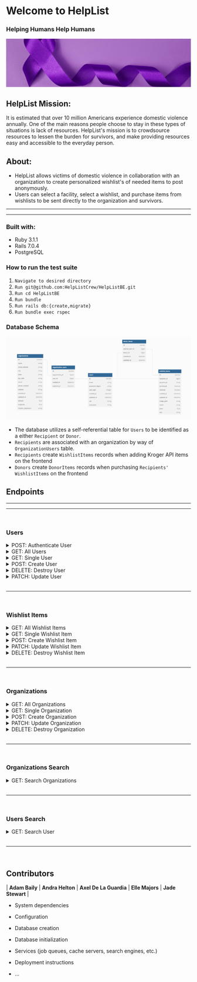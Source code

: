 # Welcome to HelpList 
### **Helping Humans Help Humans**
![DV Banner](app/assets/images/dv-banner.png)
## HelpList Mission:
It is estimated that over 10 million Americans experience domestic violence annually. One of the main reasons people choose to stay in these types of situations is lack of resources. HelpList's mission is to crowdsource resources to lessen the burden for survivors, and make providing resources easy and accessible to the everyday person.
## About:
- HelpList allows victims of domestic violence in collaboration with an organization to create personalized wishlist's of needed items to post anonymously.
- Users can select a facility, select a wishlist, and purchase items from wishlists to be sent directly to the organization and survivors.

---

---

### Built with:
- Ruby 3.1.1
- Rails 7.0.4
- PostgreSQL

### How to run the test suite
1. `Navigate to desired directory`
1. `Run git@github.com:HelpListCrew/HelpListBE.git`
1. `Run cd HelpListBE`
1. `Run bundle`
1. `Run rails db:{create,migrate}`
1. `Run bundle exec rspec`

 ### Database Schema
 ![DB Schema](app/assets/images/schema.png)

- The database utilizes a self-referential table for `Users` to be identified as a either `Recipient` or `Donor`.
- `Recipients` are associated with an organization by way of `OrganizationUsers` table.
- `Recipients` create `WishlistItems` records when adding Kroger API items on the frontend
- `Donors` create `DonorItems` records when purchasing `Recipients' WishlistItems` on the frontend 

## Endpoints

---

---
<br>

### Users
<details>
  <summary>POST: Authenticate User</summary>
  
  <br>
  Request:

  ```JS
  POST /api/v1/users
  ```
  
  Params: 

  | Name | Requirement | Type | Description |
  | ----- | ----------- | -----| -------------- | 
  | `email` | Required | string | User email
  | `uid` | Optional | string | Google Oauth2.0 identification
  | `password` | Optional | string | User password


  <i>Note: Either `uid` or `password` are REQUIRED</i>

  <br>

  Response: 

  | Result | Status |
  | ------- | ------| 
  | `Success` | 201 |
  | `Failure`| 401 |


  ```JSON
  {
    "data": {
      "id": "1",
      "type": "user",
      "attributes": {
        "email": "example@example.com",
        "user_type": "donor",
        "username": "example_username"
      }
    }
  }
  ```
</details>

<details>
  <summary>GET: All Users</summary>
  
  <br>
  Request:

  ```JS
  GET /api/v1/users
  ```

  Response: 

  | Result | Status |
  | ------- | ------| 
  | `Success` | 201 |
  | `Failure`| 401 |


  ```JSON
  {
    "data": [
      {
        "id": "1",
        "type": "user",
        "attributes": {
          "email": "example@example.com",
          "user_type": "donor",
          "username": "example_username"
        }
      },

      {
        "id": "2",
        "type": "user",
        "attributes": {
          "email": "example2@example2.com",
          "user_type": "recipient",
          "username": "example_username"
        }
      },
    ]
  }
  ```
</details>

<details>
  <summary>GET: Single User</summary>
  
  <br>
  Request:

  ```JS
  GET /api/v1/users/:id
  ```

  Params: 

  | Name | Requirement | Type | Description |
  | ----- | ----------- | -----| -------------- | 
  | `id` | Required | string | User id

  Response: 

  | Result | Status |
  | ------- | ------| 
  | `Success` | 201 |
  | `Failure`| 404 |


   ```JSON
  {
    "data": {
      "id": "1",
      "type": "user",
      "attributes": {
        "email": "example@example.com",
        "user_type": "donor",
        "username": "example_username"
      }
    }
  }
  ```
</details>

<details>
  <summary>POST: Create User</summary>
  
  <br>
  Request:

  ```JS
  POST /api/v1/users
  ```

  Params: 

  | Name | Requirement | Type | Description |
  | ----- | ----------- | -----| -------------- | 
  | `email` | Required | string | User email
  | `password` | Required | string | User password
  | `username` | Optional | string | Username

  Response: 

  | Result | Status |
  | ------- | ------| 
  | `Success` | 201 |
  | `Failure`| 400 |


   ```JSON
  {
    "data": {
      "id": "1",
      "type": "user",
      "attributes": {
        "email": "example@example.com",
        "user_type": "donor",
        "username": "example_username"
      }
    }
  }
  ```
</details>


<details>
  <summary>DELETE: Destroy User</summary>
  
  <br>
  Request:

  ```JS
  DELETE /api/v1/users
  ```

  Params: 

  | Name | Requirement | Type | Description |
  | ----- | ----------- | -----| -------------- | 
  | `id` | Required | string | User id

  Response: 

  | Result | Status |
  | ------- | ------| 
  | `Success` | 204 |
  | `Failure`| 404 |

</details>

<details>
  <summary>PATCH: Update User</summary>
  
  <br>
  Request:

  ```JS
  PATCH /api/v1/users/:id
  ```

  Params: 

  | Name | Requirement | Type | Description |
  | ----- | ----------- | -----| -------------- | 
  | `id` | Required | string | User id
  | `email` | Optional | string | User email
  | `user_type` | Optional | string | User type
  | `password` | Optional | string | User password



  Response: 

  | Result | Status |
  | ------- | ------| 
  | `Success` | 201 |
  | `Failure`| 400 |

  ```JSON
  {
    "data": {
      "id": "1",
      "type": "user",
      "attributes": {
        "email": "updated_example@example.com",
        "user_type": "recipient",
        "username": "example_username"
      }
    }
  }
  ```
</details>

<br>

---

<br>

### Wishlist Items
<details>
  <summary>GET: All Wishlist Items</summary>
  
  <br>
  Request:

  ```JS
  GET /api/v1/wishlist_items
  ```
  Params: 

  | Name | Requirement | Type | Description |
  | ----- | --------- | -----| -------------- | 
  | `user_id` | Optional | string | User id
  | `modifier` | Optional | string | `unpurchased` or `donated`

  <i>Note: Must include `user_id` when using `modifier`</i>

  Response: 

  | Result | Status |
  | ------- | ------| 
  | `Success` | 201 |
  | `Failure`| 401 |

  ```JSON
  {
    "data": [
      {
        "id": "1",
        "type": "wishlist_item",
        "attributes": {
          "api_item_id": "0004171623215",
          "purchased": false,
          "received": false,
          "size": "12 ct / 1 oz",
          "name": "Frigo® Cheese Heads® Original Mozzarella String Cheese",
          "price": 5.99,
          "image_path": "https://www.kroger.com/product/images/medium/front/0004171623215"
        }
      },

      {
        "id": "2",
        "type": "wishlist_item",
        "attributes": {
          "api_item_id": "0000019400413",
          "purchased": true,
          "received": false,
          "size": "1 ct",
          "name": "Liberty Mountain 371118 Compact Tooth Brush",
          "price": 1.99,
          "image_path": "https://www.kroger.com/product/images/medium/front/0000019400413"
        }
      },
    ]
  }
  ```
</details>

<details>
  <summary>GET: Single Wishlist Item</summary>
  
  <br>
  Request:

  ```JS
  GET /api/v1/wishlist_items/:id
  ```

  Params: 

  | Name | Requirement | Type | Description |
  | ----- | --------- | -----| -------------- | 
  | `id` | Required | string | Wishlist Item id

  Response: 

  | Result | Status |
  | ------- | ------| 
  | `Success` | 201 |
  | `Failure`| 404 |

  ```JSON
  {
    "data": 
    {
      "id": "1",
      "type": "wishlist_item",
      "attributes": {
        "api_item_id": "0004171623215",
        "purchased": false,
        "received": false,
        "size": "12 ct / 1 oz",
        "name": "Frigo® Cheese Heads® Original Mozzarella String Cheese",
        "price": 5.99,
        "image_path": "https://www.kroger.com/product/images/medium/front/0004171623215"
      }
    },
  }
  ```
</details>

<details>
  <summary>POST: Create Wishlist Item</summary>
  
  <br>
  Request:

  ```JS
  POST /api/v1/wishlist_items
  ```

  Params: 

  | Name | Requirement | Type | Description |
  | ----- | --------- | -----| -------------- | 
  | `api_item_id` | Required | string | Wishlist Item Kroger API Id
  | `size` | Required | string | Wishlist Item Size
  | `name` | Required | string | Wishlist Item Name
  | `price` | Required | string | Wishlist Item Price
  | `image_path` | Required | string | Wishlist Item Image URL
  | `purchased` | Optional | string | Wishlist Item has been purchased
  | `received` | Optional | string | Wishlist Item has been received

  Response: 

  | Result | Status |
  | ------- | ------| 
  | `Success` | 201 |
  | `Failure`| 400 |

  ```JSON
  {
    "data": 
    {
      "id": "1",
      "type": "wishlist_item",
      "attributes": {
        "api_item_id": "0004171623215",
        "purchased": false,
        "received": false,
        "size": "12 ct / 1 oz",
        "name": "Frigo® Cheese Heads® Original Mozzarella String Cheese",
        "price": 5.99,
        "image_path": "https://www.kroger.com/product/images/medium/front/0004171623215"
      }
    },
  }
  ```
</details>

<details>
  <summary>PATCH: Update Wishlist Item</summary>
  
  <br>
  Request:

  ```JS
  PATCH /api/v1/wishlist_items/:id
  ```

  Params: 

  | Name | Requirement | Type | Description |
  | ----- | --------- | -----| -------------- | 
  | `api_item_id` | Optional | string | Wishlist Item Kroger API Id
  | `size` | Optional | string | Wishlist Item Size
  | `name` | Optional | string | Wishlist Item Name
  | `price` | Optional | string | Wishlist Item Price
  | `image_path` | Optional | string | Wishlist Item Image URL
  | `purchased` | Optional | string | Wishlist Item has been purchased
  | `received` | Optional | string | Wishlist Item has been received

  Response: 

  | Result | Status |
  | ------- | ------| 
  | `Success` | 201 |
  | `Failure`| 400 |

  ```JSON
  {
    "data": 
    {
      "id": "1",
      "type": "wishlist_item",
      "attributes": {
        "api_item_id": "0004171623215",
        "purchased": false,
        "received": false,
        "size": "12 ct / 1 oz",
        "name": "Frigo® Cheese Heads® Original Mozzarella String Cheese",
        "price": 5.99,
        "image_path": "https://www.kroger.com/product/images/medium/front/0004171623215"
      }
    },
  }
  ```
</details>

<details>
  <summary>DELETE: Destroy Wishlist Item</summary>
  
  <br>
  Request:

  ```JS
  DELETE /api/v1/wishlist_items/:id
  ```

  Params: 

  | Name | Requirement | Type | Description |
  | ----- | --------- | -----| -------------- | 
  | `id` | Required | string | Wishlist Item id

  Response: 

  | Result | Status |
  | ------- | ------| 
  | `Success` | 204 |
  | `Failure`| 404 |

</details>

<br>

---

<br>

### Organizations
<details>
  <summary>GET: All Organizations</summary>
  
  <br>
  Request:

  ```JS
  GET /api/v1/organizations
  ```
  Response: 

  | Result | Status |
  | ------- | ------| 
  | `Success` | 201 |
  | `Failure`| 401 |

  ```JSON
  {
    "data": [
      {
        "id": "1",
        "type": "organization",
        "attributes": {
          "name": "Welch LLC",
          "street_address": "1101 W. 7th Ave.",
          "city": "Denver",
          "state": "CO",
          "zip_code": "80204",
          "email": "cherlyn@dickinson-bode.test",
          "phone_number": "1-855-077-9529 x349",
          "website": "http://example.com/jake"
        }
      },

      {
        "id": "2",
        "type": "organization",
        "attributes": {
           "name": "Robel, Dibbert and Windler",
          "street_address": "3805 Marshall St.",
          "city": "Wheat Ridge",
          "state": "CO",
          "zip_code": "80033",
          "email": "werner_paucek@sporer.example",
          "phone_number": "(712) 040-6128 x4872",
          "website": "http://example.com/nelson.gerhold"
        }
      },
    ]
  }
  ```
</details>

<details>
  <summary>GET: Single Organization</summary>
  
  <br>
  Request:

  ```JS
  GET /api/v1/organizations/:id
  ```

  Params: 

  | Name | Requirement | Type | Description |
  | ----- | --------- | -----| -------------- | 
  | `id` | Required | string | Organization id

  Response: 

  | Result | Status |
  | ------- | ------| 
  | `Success` | 201 |
  | `Failure`| 404 |

  ```JSON
  {
    "data": 
    {
      "id": "1",
      "type": "organization",
      "attributes": {
        "name": "Welch LLC",
        "street_address": "1101 W. 7th Ave.",
        "city": "Denver",
        "state": "CO",
        "zip_code": "80204",
        "email": "cherlyn@dickinson-bode.test",
        "phone_number": "1-855-077-9529 x349",
        "website": "http://example.com/jake"
      }
    },
  }
  ```
</details>

<details>
  <summary>POST: Create Organization</summary>
  
  <br>
  Request:

  ```JS
  POST /api/v1/organizations
  ```

  Params: 

  | Name | Requirement | Type | Description |
  | ----- | --------- | -----| -------------- | 
  | `name` | Required | string | Organization name
  | `street_address` | Required | string | Organization street address
  | `city` | Required | string | Organization city
  | `state` | Required | string | Organization state
  | `zip_code` | Required | string | Organization zip code
  | `email` | Required | string | Organization email address
  | `phone_number` | Required | string | Organization phone number
  | `website` | Required | string | Organization website


  Response: 

  | Result | Status |
  | ------- | ------| 
  | `Success` | 201 |
  | `Failure`| 400 |

  ```JSON
  {
    "data": 
    {
      "id": "1",
      "type": "organization",
      "attributes": {
        "name": "Welch LLC",
        "street_address": "1101 W. 7th Ave.",
        "city": "Denver",
        "state": "CO",
        "zip_code": "80204",
        "email": "cherlyn@dickinson-bode.test",
        "phone_number": "1-855-077-9529 x349",
        "website": "http://example.com/jake"
      }
    },
  }
  ```
</details>

<details>
  <summary>PATCH: Update Organization</summary>
  
  <br>
  Request:

  ```JS
  PATCH /api/v1/organizations/:id
  ```

  Params: 

  | Name | Requirement | Type | Description |
  | ----- | --------- | -----| -------------- | 
  | `name` | Optional | string | Organization name
  | `street_address` | Optional | string | Organization street address
  | `city` | Optional | string | Organization city
  | `state` | Optional | string | Organization state
  | `zip_code` | Optional | string | Organization zip code
  | `email` | Optional | string | Organization email address
  | `phone_number` | Optional | string | Organization phone number
  | `website` | Optional | string | Organization website

  Response: 

  | Result | Status |
  | ------- | ------| 
  | `Success` | 201 |
  | `Failure`| 400 |

  ```JSON
  {
    "data": 
    {
      "id": "1",
      "type": "organization",
      "attributes": {
        "name": "Welch LLC",
        "street_address": "1101 W. 7th Ave.",
        "city": "Denver",
        "state": "CO",
        "zip_code": "80204",
        "email": "cherlyn@dickinson-bode.test",
        "phone_number": "1-855-077-9529 x349",
        "website": "http://example.com/jake"
      }
    },
  }
  ```
</details>

<details>
  <summary>DELETE: Destroy Organization</summary>
  
  <br>
  Request:

  ```JS
  DELETE /api/v1/organizations/:id
  ```

  Params: 

  | Name | Requirement | Type | Description |
  | ----- | --------- | -----| -------------- | 
  | `id` | Required | string | Organization id

  Response: 

  | Result | Status |
  | ------- | ------| 
  | `Success` | 204 |
  | `Failure`| 404 |

</details>

<br>

---

<br>

### Organizations Search
<details>
  <summary>GET: Search Organizations</summary>
  
  <br>
  Request:

  ```JS
  GET /api/v1/organizations
  ```

  Params: 

  | Name | Requirement | Type | Description |
  | ----- | --------- | -----| -------------- | 
  | `address` | Required | string | User location address
  | `miles` | Required | string | Radius in miles from user location

  Response: 

  | Result | Status |
  | ------- | ------| 
  | `Success` | 201 |
  | `Failure`| 400 |


  ```JSON
  {
    "data": [
      {
        "id": "1",
        "type": "organization",
        "attributes": {
          "name": "Welch LLC",
          "street_address": "1101 W. 7th Ave.",
          "city": "Denver",
          "state": "CO",
          "zip_code": "80204",
          "email": "cherlyn@dickinson-bode.test",
          "phone_number": "1-855-077-9529 x349",
          "website": "http://example.com/jake"
        }
      },

      {
        "id": "2",
        "type": "organization",
        "attributes": {
           "name": "Robel, Dibbert and Windler",
          "street_address": "3805 Marshall St.",
          "city": "Wheat Ridge",
          "state": "CO",
          "zip_code": "80033",
          "email": "werner_paucek@sporer.example",
          "phone_number": "(712) 040-6128 x4872",
          "website": "http://example.com/nelson.gerhold"
        }
      },
    ]
  }

  ```
</details>

<br>

---

<br>

### Users Search
<details>
  <summary>GET: Search User</summary>
  
  <br>
  Request:

  ```JS
  GET /api/v1/users
  ```

  Params: 

  | Name | Requirement | Type | Description |
  | ----- | ----------- | -----| -------------- | 
  | `username` | Required | string | Username

  Response: 

  | Result | Status |
  | ------- | ------| 
  | `Success` | 201 |
  | `Failure`| 404 |


   ```JSON
  {
    "data": {
      "id": "1",
      "type": "user",
      "attributes": {
        "email": "example@example.com",
        "user_type": "donor"
      }
    }
  }
  ```
</details>

<br>

---

<br>

## Contributors
| **Adam Baily** | **Andra Helton** | **Axel De La Guardia** | **Elle Majors** | **Jade Stewart** |

* System dependencies

* Configuration

* Database creation

* Database initialization


* Services (job queues, cache servers, search engines, etc.)

* Deployment instructions

* ...
